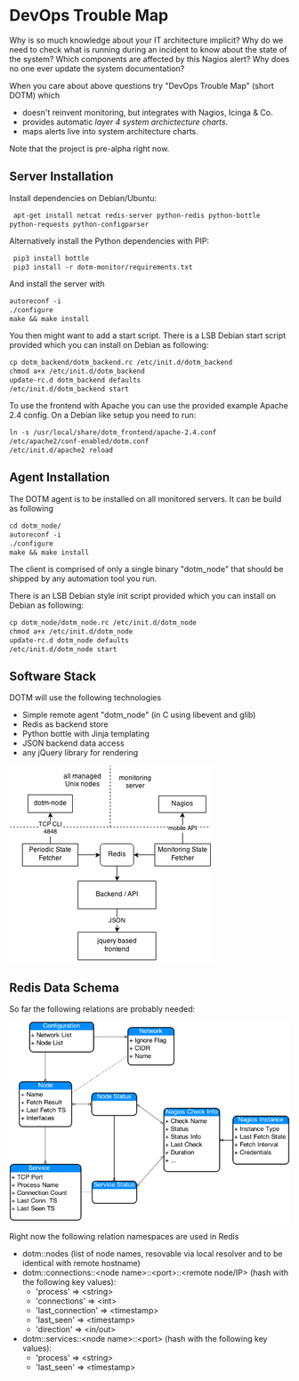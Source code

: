 DevOps Trouble Map
==================

Why is so much knowledge about your IT architecture implicit? Why do we need to check what is running during an incident to know about the state of the system? Which components are affected by this Nagios alert? Why does no one ever update the system documentation?

When you care about above questions try "DevOps Trouble Map" (short DOTM) which

- doesn't reinvent monitoring, but integrates with Nagios, Icinga & Co.
- provides automatic *layer 4 system archictecture charts*.
- maps alerts live into system architecture charts.

Note that the project is pre-alpha right now.

Server Installation
--------------------

Install dependencies on Debian/Ubuntu:

     apt-get install netcat redis-server python-redis python-bottle python-requests python-configparser

Alternatively install the Python dependencies with PIP:

     pip3 install bottle
     pip3 install -r dotm-monitor/requirements.txt
   
And install the server with

    autoreconf -i
    ./configure
    make && make install

You then might want to add a start script. There is a LSB Debian start script provided 
which you can install on Debian as following:

    cp dotm_backend/dotm_backend.rc /etc/init.d/dotm_backend
    chmod a+x /etc/init.d/dotm_backend
    update-rc.d dotm_backend defaults
    /etc/init.d/dotm_backend start

To use the frontend with Apache you can use the provided example Apache 2.4 config.
On a Debian like setup you need to run:

    ln -s /usr/local/share/dotm_frontend/apache-2.4.conf /etc/apache2/conf-enabled/dotm.conf
    /etc/init.d/apache2 reload


Agent Installation
------------------

The DOTM agent is to be installed on all monitored servers. It can be build as following

    cd dotm_node/
    autoreconf -i
    ./configure
    make && make install

The client is comprised of only a single binary "dotm_node" that should be shipped by any automation tool you run.

There is an LSB Debian style init script provided which you can install on Debian as following:

    cp dotm_node/dotm_node.rc /etc/init.d/dotm_node
    chmod a+x /etc/init.d/dotm_node
    update-rc.d dotm_node defaults
    /etc/init.d/dotm_node start


Software Stack
--------------

DOTM will use the following technologies

- Simple remote agent "dotm_node" (in C using libevent and glib)
- Redis as backend store
- Python bottle with Jinja templating
- JSON backend data access
- any jQuery library for rendering



![architecture overview](doc/dotm-architecture.png?raw=true)

Redis Data Schema
-----------------

So far the following relations are probably needed:

![entity overview](doc/dotm-er.png?raw=true)

Right now the following relation namespaces are used in Redis

- dotm::nodes (list of node names, resovable via local resolver and to be identical with remote hostname)
- dotm::connections::&lt;node name>::&lt;port>::&lt;remote node/IP> (hash with the following key values):
  * 'process' => &lt;string>
  * 'connections' => &lt;int>
  * 'last_connection' =>  &lt;timestamp>
  * 'last_seen' => &lt;timestamp>
  * 'direction' => &lt;in/out>
- dotm::services::&lt;node name>::&lt;port> (hash with the following key values):
  * 'process' => &lt;string>
  * 'last_seen' => &lt;timestamp>
